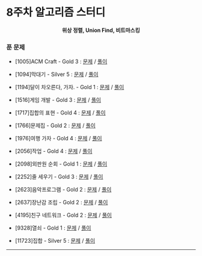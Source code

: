 # 8주차 알고리즘 스터디

<div align = center>
  <b>위상 정렬, Union Find, 비트마스킹</b>
</div>

### 푼 문제

  - [1005]ACM Craft - Gold 3 : [문제](https://www.acmicpc.net/problem/1005) / [풀이](https://github.com/firemancha/Algorithm/tree/main/Baekjoon/TopologicalSort/%5B1005%5DACM%20Craft)

  - [1094]막대기 - Silver 5 : [문제](https://www.acmicpc.net/problem/1094) / [풀이](https://github.com/firemancha/Algorithm/tree/main/Baekjoon/BitMasking/%5B1094%5D%EB%A7%89%EB%8C%80%EA%B8%B0)

  - [1194]달이 차오른다, 가자. - Gold 1 : [문제](https://www.acmicpc.net/problem/1194) / [풀이](https://github.com/firemancha/Algorithm/tree/main/Baekjoon/BitMasking/%5B1194%5D%EB%8B%AC%EC%9D%B4%20%EC%B0%A8%EC%98%A4%EB%A5%B8%EB%8B%A4%2C%20%EA%B0%80%EC%9E%90%EF%BC%8E)

  - [1516]게임 개발 - Gold 3 : [문제](https://www.acmicpc.net/problem/1516) / [풀이](https://github.com/firemancha/Algorithm/tree/main/Baekjoon/TopologicalSort/%5B1516%5D%EA%B2%8C%EC%9E%84%20%EA%B0%9C%EB%B0%9C)

  - [1717]집합의 표현 - Gold 4 : [문제](https://www.acmicpc.net/problem/1717) / [풀이](https://github.com/firemancha/Algorithm/tree/main/Baekjoon/DisjointSet/%5B1717%5D%EC%A7%91%ED%95%A9%EC%9D%98%20%ED%91%9C%ED%98%84)

  - [1766]문제집 - Gold 2 : [문제](https://www.acmicpc.net/problem/1766) / [풀이](https://github.com/firemancha/Algorithm/tree/main/Baekjoon/TopologicalSort/%5B1766%5D%EB%AC%B8%EC%A0%9C%EC%A7%91)

  - [1976]여행 가자 - Gold 4 : [문제](https://www.acmicpc.net/problem/1976) / [풀이](https://github.com/firemancha/Algorithm/tree/main/Baekjoon/DisjointSet)

  - [2056]작업 - Gold 4 : [문제](https:/www.acmicpc.net/problem/2056) / [풀이](https://github.com/firemancha/Algorithm/tree/main/Baekjoon/TopologicalSort/%5B2056%5D%EC%9E%91%EC%97%85)

  - [2098]외판원 순회 - Gold 1 : [문제](https://www.acmicpc.net/problem/2098) / [풀이](https://github.com/firemancha/Algorithm/tree/main/Baekjoon/BitMasking/%5B2098%5D%EC%99%B8%ED%8C%90%EC%9B%90%20%EC%88%9C%ED%9A%8C)

  - [2252]줄 세우기 - Gold 3 : [문제](https://www.acmicpc.net/problem/2252) / [풀이](https://github.com/firemancha/Algorithm/tree/main/Baekjoon/TopologicalSort/%5B2252%5D%EC%A4%84%20%EC%84%B8%EC%9A%B0%EA%B8%B0)  

  - [2623]음악프로그램 - Gold 2 : [문제](https://www.acmicpc.net/problem/2623) / [풀이](https://github.com/firemancha/Algorithm/tree/main/Baekjoon/TopologicalSort/%5B2623%5D%EC%9D%8C%EC%95%85%ED%94%84%EB%A1%9C%EA%B7%B8%EB%9E%A8)

  - [2637]장난감 조립 - Gold 2 : [문제](https://www.acmicpc.net/problem/2637) / [풀이](https://github.com/firemancha/Algorithm/tree/main/Baekjoon/TopologicalSort/%5B2637%5D%EC%9E%A5%EB%82%9C%EA%B0%90%20%EC%A1%B0%EB%A6%BD)

  - [4195]친구 네트워크 - Gold 2 : [문제](https://www.acmicpc.net/problem/4195) / [풀이](https://github.com/firemancha/Algorithm/tree/main/Baekjoon/DisjointSet/%5B4195%5D%EC%B9%9C%EA%B5%AC%20%EB%84%A4%ED%8A%B8%EC%9B%8C%ED%81%AC)

  - [9328]열쇠 - Gold 1 : [문제](https://www.acmcipc.net/problem/9328) / [풀이](https://github.com/firemancha/Algorithm/tree/main/Baekjoon/BitMasking/%5B9328%5D%EC%97%B4%EC%87%A0)

  - [11723]집합 - Silver 5 : [문제](https://www.acmicpc.net/problem/11723) / [풀이](https://github.com/firemancha/Algorithm/tree/main/Baekjoon/BitMasking/%5B11723%5D%EC%A7%91%ED%95%A9)

---